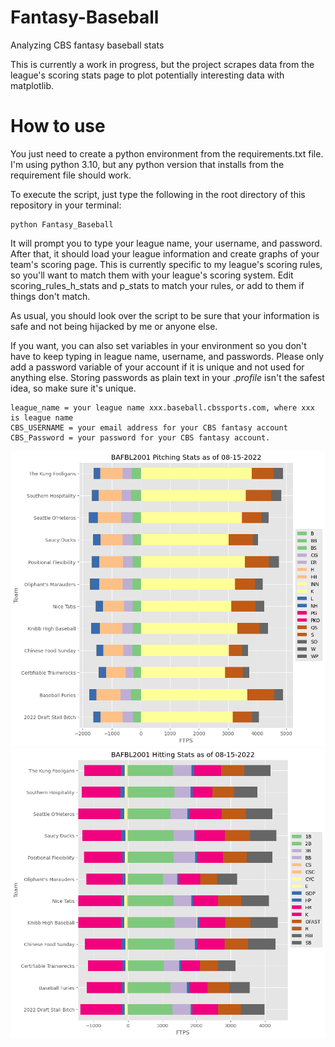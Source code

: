 # Fantasy-Baseball
Analyzing CBS fantasy baseball stats

This is currently a work in progress, but the project scrapes data from the league's scoring stats page to plot potentially interesting data with matplotlib. 

# How to use

You just need to create a python environment from the requirements.txt file. I'm using python 3.10, but any python version that installs from the requirement file should work.


To execute the script, just type the following in the root directory of this repository in your terminal:
```
python Fantasy_Baseball
```

It will prompt you to type your league name, your username, and password. After that, it should load your league information and create graphs of your team's scoring page. This is currently specific to my league's scoring rules, so you'll want to match them with your league's scoring system. Edit scoring_rules_h_stats and p_stats to match your rules, or add to them if things don't match. 

As usual, you should look over the script to be sure that your information is safe and not being hijacked by me or anyone else. 

If you want, you can also set variables in your environment so you don't have to keep typing in league name, username, and passwords.
Please only add a password variable of your account if it is unique and not used for anything else. Storing passwords as plain text in your .*profile* isn't the safest idea, so make sure it's unique. 

```
league_name = your league name xxx.baseball.cbssports.com, where xxx is league name
CBS_USERNAME = your email address for your CBS fantasy account
CBS_Password = your password for your CBS fantasy account.
```

![pitching](League/Pitching_stats_2022-08-15.png)
![hitting](League/hitting_stats_2022-08-15.png)
